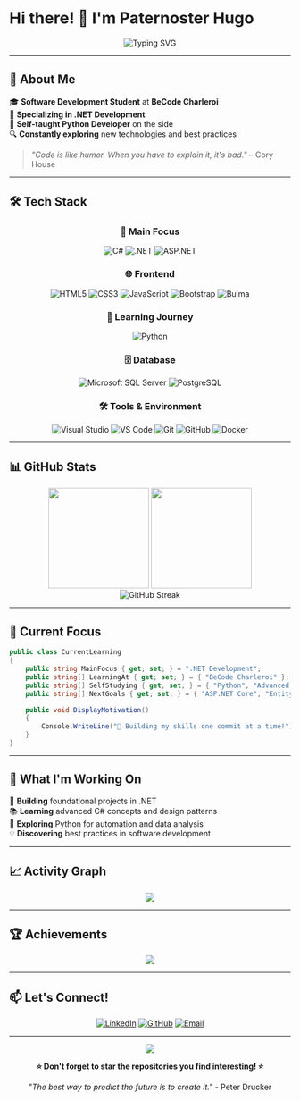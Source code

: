# Hi there! 👋 I'm Paternoster Hugo

<div align="center">
  <img src="https://readme-typing-svg.herokuapp.com?font=Fira+Code&pause=1000&color=2196F3&center=true&vCenter=true&width=435&lines=Software+Developer+%F0%9F%92%BB;.NET+Enthusiast+%E2%9A%A1;Always+Learning+%F0%9F%9A%80;Problem+Solver+%F0%9F%A7%A9" alt="Typing SVG" />
</div>

---

## 🚀 About Me

🎓 **Software Development Student** at **BeCode Charleroi**  
💼 **Specializing in .NET Development**  
🌱 **Self-taught Python Developer** on the side  
🔍 **Constantly exploring** new technologies and best practices

> _"Code is like humor. When you have to explain it, it's bad."_ – Cory House

---

## 🛠️ Tech Stack

<div align="center">

### 🎯 Main Focus

![C#](https://img.shields.io/badge/C%23-239120?style=for-the-badge&logo=c-sharp&logoColor=white)
![.NET](https://img.shields.io/badge/.NET-512BD4?style=for-the-badge&logo=dotnet&logoColor=white)
![ASP.NET](https://img.shields.io/badge/ASP.NET-512BD4?style=for-the-badge&logo=dotnet&logoColor=white)

### 🌐 Frontend

![HTML5](https://img.shields.io/badge/HTML5-E34F26?style=for-the-badge&logo=html5&logoColor=white)
![CSS3](https://img.shields.io/badge/CSS3-1572B6?style=for-the-badge&logo=css3&logoColor=white)
![JavaScript](https://img.shields.io/badge/JavaScript-F7DF1E?style=for-the-badge&logo=javascript&logoColor=black)
![Bootstrap](https://img.shields.io/badge/Bootstrap-7952B3?style=for-the-badge&logo=bootstrap&logoColor=white)
![Bulma](https://img.shields.io/badge/Bulma-00D1B2?style=for-the-badge&logo=bulma&logoColor=white)

### 🐍 Learning Journey

![Python](https://img.shields.io/badge/Python-3776AB?style=for-the-badge&logo=python&logoColor=white)

### 🗄️ Database

![Microsoft SQL Server](https://img.shields.io/badge/Microsoft%20SQL%20Server-CC2927?style=for-the-badge&logo=microsoft%20sql%20server&logoColor=white)
![PostgreSQL](https://img.shields.io/badge/PostgreSQL-4169E1?style=for-the-badge&logo=postgresql&logoColor=white)

### 🛠️ Tools & Environment

![Visual Studio](https://img.shields.io/badge/Visual%20Studio-5C2D91?style=for-the-badge&logo=visual%20studio&logoColor=white)
![VS Code](https://img.shields.io/badge/VS%20Code-007ACC?style=for-the-badge&logo=visual%20studio%20code&logoColor=white)
![Git](https://img.shields.io/badge/Git-F05032?style=for-the-badge&logo=git&logoColor=white)
![GitHub](https://img.shields.io/badge/GitHub-181717?style=for-the-badge&logo=github&logoColor=white)
![Docker](https://img.shields.io/badge/Docker-2496ED?style=for-the-badge&logo=docker&logoColor=white)

</div>

---

## 📊 GitHub Stats

<div align="center">
  
<img height="180em" src="https://github-readme-stats.vercel.app/api?username=PatoucheH&show_icons=true&theme=tokyonight&include_all_commits=true&count_private=true"/>
<img height="180em" src="https://github-readme-stats.vercel.app/api/top-langs/?username=PatoucheH&layout=compact&langs_count=8&theme=tokyonight"/>

</div>

<div align="center">
  <img src="https://github-readme-streak-stats.herokuapp.com/?user=PatoucheH&theme=tokyonight" alt="GitHub Streak" />
</div>

---

## 🎯 Current Focus

```csharp
public class CurrentLearning
{
    public string MainFocus { get; set; } = ".NET Development";
    public string[] LearningAt { get; set; } = { "BeCode Charleroi" };
    public string[] SelfStudying { get; set; } = { "Python", "Advanced C#", "Clean Architecture" };
    public string[] NextGoals { get; set; } = { "ASP.NET Core", "Entity Framework", "Blazor" };

    public void DisplayMotivation()
    {
        Console.WriteLine("🚀 Building my skills one commit at a time!");
    }
}
```

---

## 🌟 What I'm Working On

🔨 **Building** foundational projects in .NET  
📚 **Learning** advanced C# concepts and design patterns  
🐍 **Exploring** Python for automation and data analysis  
💡 **Discovering** best practices in software development

---

## 📈 Activity Graph

<div align="center">
  <img src="https://github-readme-activity-graph.vercel.app/graph?username=PatoucheH&theme=tokyo-night&bg_color=1a1b27&color=38bdae&line=70a5fd&point=bf91f3&area=true&hide_border=true" />
</div>

---

## 🏆 Achievements

<div align="center">
  <img src="https://github-profile-trophy.vercel.app/?username=PatoucheH&theme=tokyonight&no-frame=true&no-bg=true&margin-w=4" />
</div>

---

## 📫 Let's Connect!

<div align="center">

[![LinkedIn](https://img.shields.io/badge/LinkedIn-0A66C2?style=for-the-badge&logo=linkedin&logoColor=white)](https://linkedin.com/in/hugo-paternoster-136322353)
[![GitHub](https://img.shields.io/badge/GitHub-181717?style=for-the-badge&logo=github&logoColor=white)](https://github.com/PatoucheH)
[![Email](https://img.shields.io/badge/Email-EA4335?style=for-the-badge&logo=gmail&logoColor=white)](mailto:Hugo.Paternoster@hotmail.com)

</div>

---

<div align="center">
  <img src="https://komarev.com/ghpvc/?username=PatoucheH&color=blue&style=flat-square&label=Profile+Views" />
</div>

<div align="center">
  
**⭐ Don't forget to star the repositories you find interesting! ⭐**

_"The best way to predict the future is to create it."_ - Peter Drucker

</div>
